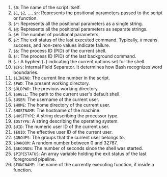 1. `$0`: The name of the script itself.
2. `$1`, `$2`, ..., `$n`: Represents the positional parameters passed to the script or function.
3. `$*`: Represents all the positional parameters as a single string.
4. `$@`: Represents all the positional parameters as separate strings.
5. `$#`: The number of positional parameters.
6. `$?`: The exit status of the last executed command. Typically, `0` means success, and non-zero values indicate failure.
7. `$$`: The process ID (PID) of the current shell.
8. `$!`: The process ID (PID) of the last background command.
9. `$-`: A hyphen (`-`) indicating the current options set for the shell.
10. `$IFS`: Internal Field Separator. It determines how Bash recognizes word boundaries.
11. `$LINENO`: The current line number in the script.
12. `$PWD`: The present working directory.
13. `$OLDPWD`: The previous working directory.
14. `$SHELL`: The path to the current user's default shell.
15. `$USER`: The username of the current user.
16. `$HOME`: The home directory of the current user.
17. `$HOSTNAME`: The hostname of the machine.
18. `$HOSTTYPE`: A string describing the processor type.
19. `$OSTYPE`: A string describing the operating system.
20. `$UID`: The numeric user ID of the current user.
21. `$EUID`: The effective user ID of the current user.
22. `$GROUPS`: The groups that the current user belongs to.
23. `$RANDOM`: A random number between 0 and 32767.
24. `$SECONDS`: The number of seconds since the shell was started.
25. `$PIPESTATUS`: An array variable holding the exit status of the last foreground pipeline.
26. `$FUNCNAME`: The name of the currently executing function, if inside a function.
